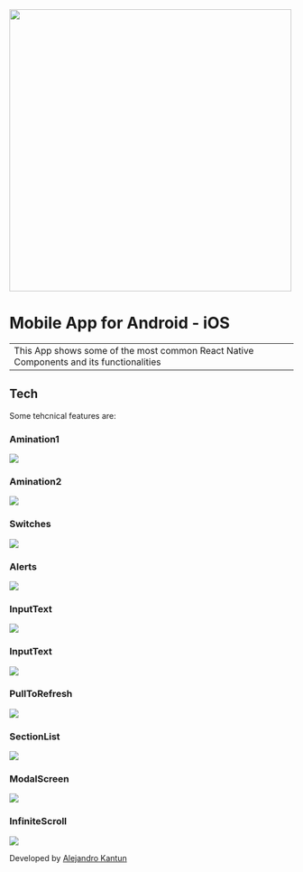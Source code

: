 <img src="https://alejandrokantun.github.io/RNComponentsImages/MainMenu.jpg" width="500">

# Mobile App for Android - iOS

<table>
<tr>
<td>
  This App shows some of the most common React Native Components and its functionalities
</td>
</tr>
</table>

## Tech
Some tehcnical features are:


### Amination1

[![](https://alejandrokantun.github.io/RNComponentsImages/Amination1.gif)](https://alejandrokantun.github.io/RNComponentsImages/Amination1.gif)

### Amination2

[![](https://alejandrokantun.github.io/RNComponentsImages/MainMenu.jpg)](https://alejandrokantun.github.io/RNComponentsImages/Amination2.mp4)

### Switches

[![](https://alejandrokantun.github.io/RNComponentsImages/Switches.gif)](https://alejandrokantun.github.io/RNComponentsImages/Switches.mp4)

### Alerts 

[![](https://alejandrokantun.github.io/RNComponentsImages/Alerts.gif)](https://alejandrokantun.github.io/RNComponentsImages/Alerts.mp4)

### InputText

[![](https://alejandrokantun.github.io/RNComponentsImages/InputText.gif)](https://alejandrokantun.github.io/RNComponentsImages/InputText.mp4)

### InputText

[![](https://alejandrokantun.github.io/RNComponentsImages/InputText.gif)](https://alejandrokantun.github.io/RNComponentsImages/InputText.mp4)

### PullToRefresh

[![](https://alejandrokantun.github.io/RNComponentsImages/PullToRefresh.gif)](https://alejandrokantun.github.io/RNComponentsImages/PullToRefresh.mp4)

### SectionList

[![](https://alejandrokantun.github.io/RNComponentsImages/SectionList.gif)](https://alejandrokantun.github.io/RNComponentsImages/SectionList.mp4)

### ModalScreen

[![](https://alejandrokantun.github.io/RNComponentsImages/ModalScreen.gif)](https://alejandrokantun.github.io/RNComponentsImages/ModalScreen.mp4)

### InfiniteScroll

[![](https://alejandrokantun.github.io/RNComponentsImages/InfiniteScroll.gif)](https://alejandrokantun.github.io/RNComponentsImages/InfiniteScroll.mp4)



Developed by [Alejandro Kantun](https://github.com/AlejandroKantun)
